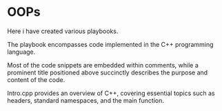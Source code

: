 # OOPs
Here i have created various playbooks.

The playbook encompasses code implemented in the C++ programming language.

Most of the code snippets are embedded within comments, while a prominent title positioned above succinctly describes the purpose and content of the code.

Intro.cpp provides an overview of C++, covering essential topics such as headers, standard namespaces, and the main function.



